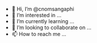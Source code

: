 - 👋 Hi, I’m @cnomsangaphi
- 👀 I’m interested in ...
- 🌱 I’m currently learning ...
- 💞️ I’m looking to collaborate on ...
- 📫 How to reach me ...

<!---
cnomsangaphi/cnomsangaphi is a ✨ special ✨ repository because its `README.md` (this file) appears on your GitHub profile.
You can click the Preview link to take a look at your changes.
--->
